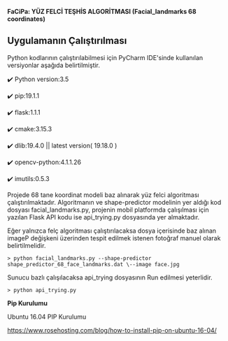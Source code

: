 **FaCiPa: YÜZ FELCİ TEŞHİS ALGORİTMASI (Facial_landmarks 68 coordinates)**

**Uygulamanın Çalıştırılması**
---------------

Python kodlarının çalıştırılabilmesi için PyCharm IDE'sinde kullanılan versiyonlar aşağıda belirtilmiştir.

✔️ Python version:3.5

✔️ pip:19.1.1

✔️ flask:1.1.1

✔️ cmake:3.15.3

✔️ dlib:19.4.0 || latest version( 19.18.0 )

✔️ opencv-python:4.1.1.26

✔️ imutils:0.5.3

   Projede 68 tane koordinat modeli baz alınarak yüz felci algoritması çalıştırılmaktadır. Algoritmanın ve shape-predictor modelinin yer aldığı kod dosyası facial_landmarks.py, projenin mobil platformda çalışılması için yazılan Flask API kodu ise api_trying.py dosyasında yer almaktadır.
    
   Eğer yalnızca felç algoritması çalıştırılacaksa dosya içerisinde baz alınan imageP değişkeni üzerinden tespit edilmek istenen fotoğraf manuel olarak belirtilmelidir. 
    
    > python facial_landmarks.py --shape-predictor shape_predictor_68_face_landmarks.dat \--image face.jpg
    
   Sunucu bazlı çalışılacaksa api_trying dosyasının Run edilmesi yeterlidir.
    
    > python api_trying.py
   
**Pip Kurulumu**

Ubuntu 16.04 PIP Kurulumu

https://www.rosehosting.com/blog/how-to-install-pip-on-ubuntu-16-04/

